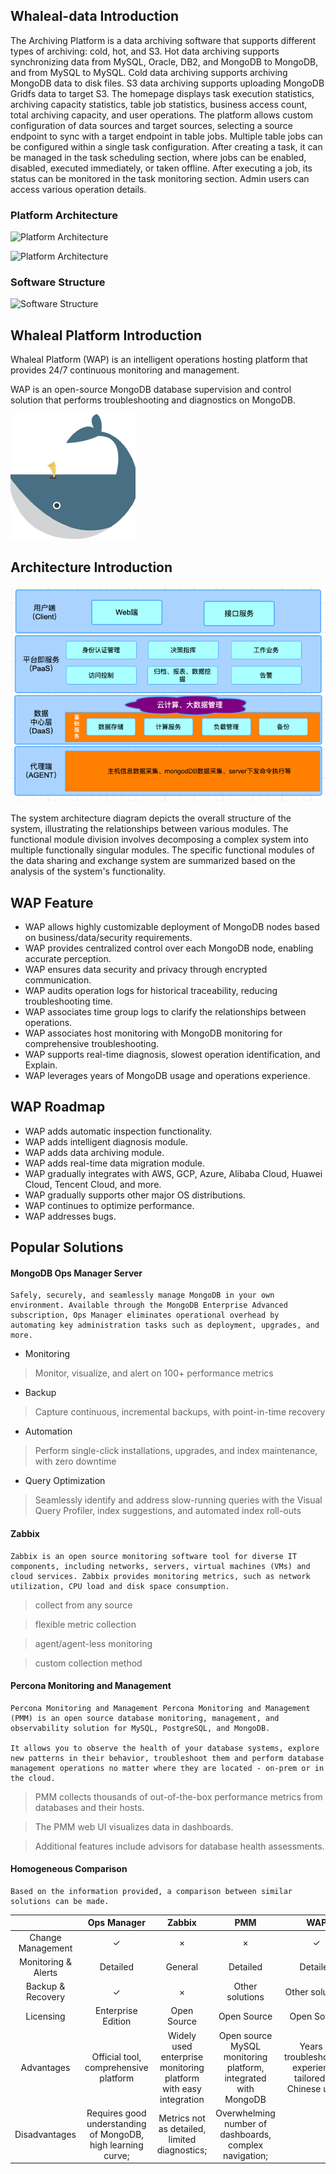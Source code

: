 ## Whaleal-data Introduction

The Archiving Platform is a data archiving software that supports different types of archiving: cold, hot, and S3. Hot data archiving supports synchronizing data from MySQL, Oracle, DB2, and MongoDB to MongoDB, and from MySQL to MySQL. Cold data archiving supports archiving MongoDB data to disk files. S3 data archiving supports uploading MongoDB Gridfs data to target S3. The homepage displays task execution statistics, archiving capacity statistics, table job statistics, business access count, total archiving capacity, and user operations. The platform allows custom configuration of data sources and target sources, selecting a source endpoint to sync with a target endpoint in table jobs. Multiple table jobs can be configured within a single task configuration. After creating a task, it can be managed in the task scheduling section, where jobs can be enabled, disabled, executed immediately, or taken offline. After executing a job, its status can be monitored in the task monitoring section. Admin users can access various operation details.

### Platform Architecture

![Platform Architecture](../../../images/whalealDataImages/Platform_Architecture.png)

![Platform Architecture](../../../images/whalealDataImages/Platform_Architecture.png)

### Software Structure

![Software Structure](../../../images/whalealDataImages/Software_Structure.png)

## Whaleal Platform Introduction

Whaleal Platform (WAP) is an intelligent operations hosting platform that provides 24/7 continuous monitoring and management.

WAP is an open-source MongoDB database supervision and control solution that performs troubleshooting and diagnostics on MongoDB.

![Whaleal Logo](../../../images/whalealPlatformImages/Whaleal_Logo.png)

## Architecture Introduction

![Architecture Diagram](../../../images/whalealPlatformImages/Architecture_diagram.png)

The system architecture diagram depicts the overall structure of the system, illustrating the relationships between various modules. The functional module division involves decomposing a complex system into multiple functionally singular modules. The specific functional modules of the data sharing and exchange system are summarized based on the analysis of the system's functionality.

## WAP Feature

- WAP allows highly customizable deployment of MongoDB nodes based on business/data/security requirements.
- WAP provides centralized control over each MongoDB node, enabling accurate perception.
- WAP ensures data security and privacy through encrypted communication.
- WAP audits operation logs for historical traceability, reducing troubleshooting time.
- WAP associates time group logs to clarify the relationships between operations.
- WAP associates host monitoring with MongoDB monitoring for comprehensive troubleshooting.
- WAP supports real-time diagnosis, slowest operation identification, and Explain.
- WAP leverages years of MongoDB usage and operations experience.

## WAP Roadmap

- WAP adds automatic inspection functionality.
- WAP adds intelligent diagnosis module.
- WAP adds data archiving module.
- WAP adds real-time data migration module.
- WAP gradually integrates with AWS, GCP, Azure, Alibaba Cloud, Huawei Cloud, Tencent Cloud, and more.
- WAP gradually supports other major OS distributions.
- WAP continues to optimize performance.
- WAP addresses bugs.

## Popular Solutions

#### MongoDB Ops Manager Server

```
Safely, securely, and seamlessly manage MongoDB in your own environment. Available through the MongoDB Enterprise Advanced subscription, Ops Manager eliminates operational overhead by automating key administration tasks such as deployment, upgrades, and more.
```

- Monitoring
> Monitor, visualize, and alert on 100+ performance metrics

- Backup
> Capture continuous, incremental backups, with point-in-time recovery

- Automation
> Perform single-click installations, upgrades, and index maintenance, with zero downtime

- Query Optimization
> Seamlessly identify and address slow-running queries with the Visual Query Profiler, index suggestions, and automated index roll-outs

#### Zabbix
```
Zabbix is an open source monitoring software tool for diverse IT components, including networks, servers, virtual machines (VMs) and cloud services. Zabbix provides monitoring metrics, such as network utilization, CPU load and disk space consumption.
```

> collect from any source

> flexible metric collection

> agent/agent-less monitoring

> custom collection method

#### Percona Monitoring and Management
```
Percona Monitoring and Management Percona Monitoring and Management (PMM) is an open source database monitoring, management, and observability solution for MySQL, PostgreSQL, and MongoDB.

It allows you to observe the health of your database systems, explore new patterns in their behavior, troubleshoot them and perform database management operations no matter where they are located - on-prem or in the cloud.
```

> PMM collects thousands of out-of-the-box performance metrics from databases and their hosts.

> The PMM web UI visualizes data in dashboards.

> Additional features include advisors for database health assessments.

#### Homogeneous Comparison

```
Based on the information provided, a comparison between similar solutions can be made.
```

|     |Ops Manager  | Zabbix   |PMM  |WAP  |
|  :----:  | :----:  |:----: | :----: |:----: |
| Change Management  | ✓ |× |× |✓ |
| Monitoring & Alerts  | Detailed | General | Detailed | Detailed |
| Backup & Recovery  | ✓ | × | Other solutions | Other solutions |
| Licensing  | Enterprise Edition | Open Source | Open Source | Open Source |
| Advantages  | Official tool, comprehensive platform | Widely used enterprise monitoring platform with easy integration | Open source MySQL monitoring platform, integrated with MongoDB | Years of troubleshooting experience, tailored for Chinese users |
| Disadvantages  | Requires good understanding of MongoDB, high learning curve; | Metrics not as detailed, limited diagnostics; | Overwhelming number of dashboards, complex navigation;